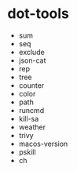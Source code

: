 # dot-tools

- sum
- seq
- exclude
- json-cat
- rep
- tree
- counter
- color
- path
- runcmd
- kill-sa
- weather 
- trivy
- macos-version
- pskill
- ch
